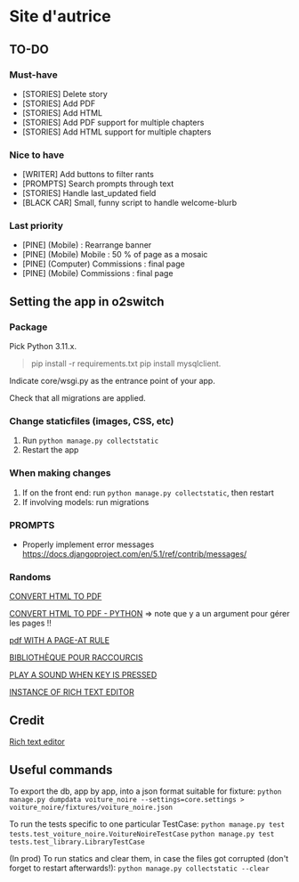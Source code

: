 # Site d'autrice

## TO-DO
### Must-have
- [STORIES] Delete story
- [STORIES] Add PDF
- [STORIES] Add HTML
- [STORIES] Add PDF support for multiple chapters
- [STORIES] Add HTML support for multiple chapters

### Nice to have
- [WRITER] Add buttons to filter rants
- [PROMPTS] Search prompts through text
- [STORIES] Handle last_updated field
- [BLACK CAR] Small, funny script to handle welcome-blurb

### Last priority
- [PINE] (Mobile) : Rearrange banner
- [PINE] (Mobile) Mobile : 50 % of page as a mosaic
- [PINE] (Computer) Commissions : final page
- [PINE] (Mobile) Commissions : final page

## Setting the app in o2switch
### Package

Pick Python 3.11.x.

> pip install -r requirements.txt
> pip install mysqlclient.

Indicate core/wsgi.py as the entrance point of your app.

Check that all migrations are applied.

### Change staticfiles (images, CSS, etc)
1. Run `python manage.py collectstatic`
2. Restart the app

### When making changes
1. If on the front end: run `python manage.py collectstatic`, then restart
2. If involving models: run migrations

### PROMPTS
- Properly implement error messages https://docs.djangoproject.com/en/5.1/ref/contrib/messages/


### Randoms
[CONVERT HTML TO PDF](https://doc.courtbouillon.org/weasyprint/stable/)

[CONVERT HTML TO PDF - PYTHON](https://doc.courtbouillon.org/weasyprint/stable/first_steps.html#python-library) => note que y a un argument pour gérer les pages !!

[pdf WITH A PAGE-AT RULE](https://developer.mozilla.org/en-US/docs/Web/CSS/@page)

[BIBLIOTHÈQUE POUR RACCOURCIS](https://www.npmjs.com/package/hotkeys-js)

[PLAY A SOUND WHEN KEY IS PRESSED](https://stackoverflow.com/questions/12578379/play-a-sound-when-a-key-is-pressed)

[INSTANCE OF RICH TEXT EDITOR](https://codingtorque.com/rich-text-editor-using-javascript/)

## Credit
[Rich text editor](https://codepen.io/BibekOli/pen/abRgbVW)


## Useful commands
To export the db, app by app, into a json format suitable for fixture:
`python manage.py dumpdata voiture_noire --settings=core.settings > voiture_noire/fixtures/voiture_noire.json`

To run the tests specific to one particular TestCase:
`python manage.py test tests.test_voiture_noire.VoitureNoireTestCase`
`python manage.py test tests.test_library.LibraryTestCase`

(In prod) To run statics and clear them, in case the files got corrupted (don't forget to restart afterwards!):
`python manage.py collectstatic --clear`
